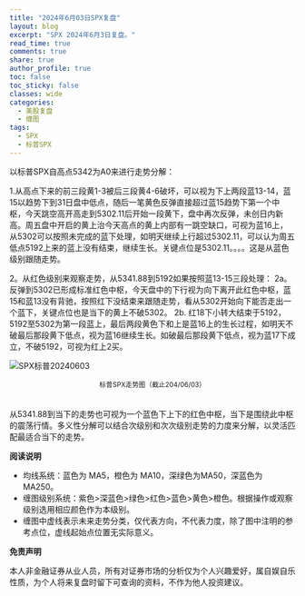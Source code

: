 ```yaml
---
title: "2024年6月03日SPX复盘"
layout: blog
excerpt: "SPX 2024年6月3日复盘。"
read_time: true
comments: true
share: true
author_profile: true
toc: false
toc_sticky: false
classes: wide
categories:
  - 美股复盘
  - 缠图
tags:
  - SPX
  - 标普SPX
---
```


以标普SPX自高点5342为A0来进行走势分解：

1.从高点下来的前三段黄1-3被后三段黄4-6破坏，可以视为下上两段蓝13-14，蓝15以趋势下到31日盘中低点，随后一笔黄色反弹直接超过蓝15趋势下第一个中枢，今天跳空高开高走到5302.11后开始一段黄下，盘中再次反弹，未创日内新高。周五盘中开启的黄上治今天高点的黄上内部有一跳空缺口，可视为蓝16上，从5302可以按照未完成的蓝下处理，如明天继续上行超过5302.11，可以认为周五低点5192上来的蓝上没有结束，继续生长。关键点位是5302.11。。。。这是从蓝色级别跟随走势。

2。从红色级别来观察走势，从5341.88到5192如果按照蓝13-15三段处理：
2a。 反弹到5302已形成标准红色中枢，今天盘中的下行视为向下离开此红色中枢，蓝15和蓝13没有背驰，按照红下没结束来跟随走势，看从5302开始向下能否走出一个蓝下，关键点位也是当下的黄上不破5302。
2b. 红18下小转大结束于5192，5192至5302为第一段蓝上，最后两段黄色下和上是蓝16上的生长过程，如明天不破最后那段黄下低点，视为蓝16继续生长。如破最后那段黄下低点，视为蓝17下成立，不破5192，可视为红上2买。

![SPX标普20240603](https://image.olim.cc/2024/2024-06-03-SPX.png)
<small><center>标普SPX走势图（截止204/06/03）</center></small>　

从5341.88到当下的走势也可视为一个蓝色下上下的红色中枢，当下是围绕此中枢的震荡行情。多义性分解可以结合次级别和次次级别走势的力度来分解，以灵活匹配最适合当下的走势。


**阅读说明**

* 均线系统：蓝色为 MA5，橙色为 MA10，深绿色为MA50，深蓝色为MA250。
* 缠图级别系统：紫色>深蓝色>绿色>红色>蓝色>黄色>橙色。根据操作或观察级别选用相应颜色作为本级别。
* 缠图中虚线表示未来走势分类，仅代表方向，不代表力度，除了图中注明的参考点位，虚线起始点位置无实际意义。

**免责声明** 

本人非金融证券从业人员，所有对证券市场的分析仅为个人兴趣爱好，属自娱自乐性质，为个人将来复盘时留下可查询的资料，不作为他人投资建议。

